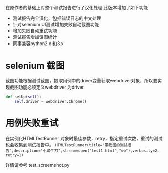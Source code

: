 在原作者的基础上对整个测试报告进行了汉化处理
此版本增加了如下功能
- 测试报告完全汉化，包括错误日志的中文处理
- 针对selenium UI测试增加失败自动截图功能
- 增加失败自动重试功能
- 测试报告增加饼图统计
- 同事兼容python2.x 和3.x

# selenium 截图
截图功能根据测试截图，提取用例中的driver变量获取webdriver对象，所以要实现截图功能必须定义webdriver 为driver
```python
def setUp(self):
    self.driver = webdriver.Chrome()
```
# 用例失败重试
在实例化HTMLTestRunner 对象时最佳参数，retry，指定重试次数，重试的测试也会收集到测试报告中。
`HTMLTestRunner(title="带截图的测试报告",description="小试牛刀",stream=open("test1.html","wb"),verbosity=2，retry=1)`

详情请参考 test_screemshot.py